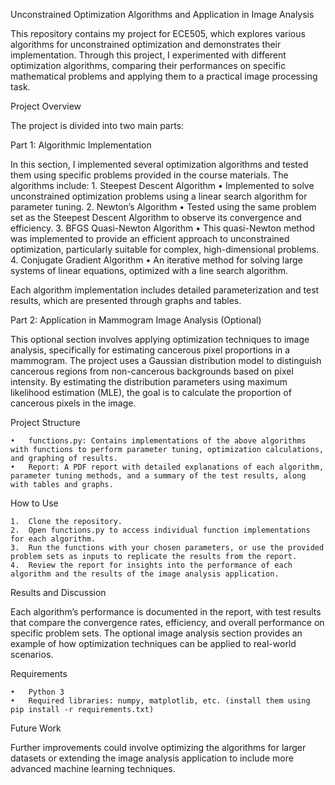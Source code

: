 Unconstrained Optimization Algorithms and Application in Image Analysis

This repository contains my project for ECE505, which explores various algorithms for unconstrained optimization and demonstrates their implementation. Through this project, I experimented with different optimization algorithms, comparing their performances on specific mathematical problems and applying them to a practical image processing task.

Project Overview

The project is divided into two main parts:

Part 1: Algorithmic Implementation

In this section, I implemented several optimization algorithms and tested them using specific problems provided in the course materials. The algorithms include:
	1.	Steepest Descent Algorithm
	•	Implemented to solve unconstrained optimization problems using a linear search algorithm for parameter tuning.
	2.	Newton’s Algorithm
	•	Tested using the same problem set as the Steepest Descent Algorithm to observe its convergence and efficiency.
	3.	BFGS Quasi-Newton Algorithm
	•	This quasi-Newton method was implemented to provide an efficient approach to unconstrained optimization, particularly suitable for complex, high-dimensional problems.
	4.	Conjugate Gradient Algorithm
	•	An iterative method for solving large systems of linear equations, optimized with a line search algorithm.

Each algorithm implementation includes detailed parameterization and test results, which are presented through graphs and tables.

Part 2: Application in Mammogram Image Analysis (Optional)

This optional section involves applying optimization techniques to image analysis, specifically for estimating cancerous pixel proportions in a mammogram. The project uses a Gaussian distribution model to distinguish cancerous regions from non-cancerous backgrounds based on pixel intensity. By estimating the distribution parameters using maximum likelihood estimation (MLE), the goal is to calculate the proportion of cancerous pixels in the image.

Project Structure

	•	functions.py: Contains implementations of the above algorithms with functions to perform parameter tuning, optimization calculations, and graphing of results.
	•	Report: A PDF report with detailed explanations of each algorithm, parameter tuning methods, and a summary of the test results, along with tables and graphs.

How to Use

	1.	Clone the repository.
	2.	Open functions.py to access individual function implementations for each algorithm.
	3.	Run the functions with your chosen parameters, or use the provided problem sets as inputs to replicate the results from the report.
	4.	Review the report for insights into the performance of each algorithm and the results of the image analysis application.

Results and Discussion

Each algorithm’s performance is documented in the report, with test results that compare the convergence rates, efficiency, and overall performance on specific problem sets. The optional image analysis section provides an example of how optimization techniques can be applied to real-world scenarios.

Requirements

	•	Python 3
	•	Required libraries: numpy, matplotlib, etc. (install them using pip install -r requirements.txt)

Future Work

Further improvements could involve optimizing the algorithms for larger datasets or extending the image analysis application to include more advanced machine learning techniques.